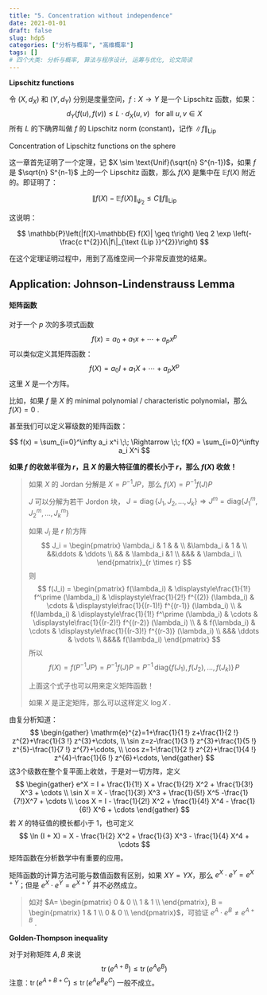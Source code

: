 ```yaml
---
title: "5. Concentration without independence"
date: 2021-01-01
draft: false
slug: hdp5
categories: ["分析与概率", "高维概率"]
tags: []
# 四个大类: 分析与概率, 算法与程序设计, 运筹与优化, 论文简读
---
```




**Lipschitz functions**

令 $(X, d_X)$ 和 $(Y, d_Y)$ 分别是度量空间，$f: X\to Y$ 是一个 Lipschitz 函数，如果：
$$
d_Y(f(u), f(v)) \leq L \cdot d_X(u, v) \;\; \text{ for all } u, v \in X
$$
所有 $L$ 的下确界叫做 $f$ 的 Lipschitz norm (constant)，记作 $\|f\|_{\text{Lip}}$







Concentration of Lipschitz functions on the sphere

这一章首先证明了一个定理，记 $X \sim \text{Unif}(\sqrt{n} S^{n-1})$，如果 $f$ 是 $\sqrt{n} S^{n-1}$ 上的一个 Lipschitz 函数，那么 $f(X)$ 是集中在 $\mathbb{E} f(X)$ 附近的。即证明了：

$$
\|f(X)-\mathbb{E} f(X)\|_{\psi_{2}} \leq C\|f\|_{\text {Lip }}
$$

这说明：

$$
\mathbb{P}\left(|f(X)-\mathbb{E} f(X)| \geq t\right) \leq 2 \exp \left(-\frac{c t^{2}}{\|f\|_{\text {Lip }}^{2}}\right)
$$

在这个定理证明过程中，用到了高维空间一个非常反直觉的结果。





## Application: Johnson-Lindenstrauss Lemma





#### 矩阵函数

对于一个 $p$ 次的多项式函数
$$
f(x)=a_{0}+a_{1} x+\cdots+a_{p} x^{p}
$$
可以类似定义其矩阵函数：
$$
f(X)=a_{0} I+a_{1} X+\cdots+a_{p} X^{p}
$$
这里 $X$ 是一个方阵。

比如，如果 $f$ 是 $X$ 的 minimal polynomial / characteristic polynomial，那么 $f(X) = 0$ .



甚至我们可以定义幂级数的矩阵函数：

$$
f(x) = \sum_{i=0}^\infty a_i x^i \;\; \Rightarrow \;\; f(X) = \sum_{i=0}^\infty a_i X^i
$$

**如果 $f$ 的收敛半径为 $r$，且 $X$ 的最大特征值的模长小于 $r$，那么 $f(X)$ 收敛！**



> 如果 $X$ 的 Jordan 分解是 $X=P^{-1}JP$，那么 $f(X) = P^{-1} f(J)P$
>
> $J$ 可以分解为若干 Jordon 块， $J = \operatorname{diag} \{J_1, J_2, \dots, J_k\}  \Longrightarrow J^m = \text{diag}\{J_1^m, J_2^m, \dots, J_k^m\}$
>
> 如果 $J_i$ 是 $r$ 阶方阵
> $$
> J_i = \begin{pmatrix}
> \lambda_i & 1 & & \\
> &\lambda_i & 1 & \\
> &&\ddots & \ddots \\
> && &  \lambda_i &1 \\
> &&& & \lambda_i \\
> \end{pmatrix}_{r \times r}
> $$
> 则
> $$
> f(J_i) = \begin{pmatrix}
> f(\lambda_i) & \displaystyle\frac{1}{1!} f^\prime (\lambda_i) & \displaystyle\frac{1}{2!} f^{(2)} (\lambda_i)  & \cdots & \displaystyle\frac{1}{(r-1)!} f^{(r-1)} (\lambda_i) \\
> & f(\lambda_i) & \displaystyle\frac{1}{1!} f^\prime (\lambda_i) & \cdots  & \displaystyle\frac{1}{(r-2)!} f^{(r-2)} (\lambda_i) \\
> & & f(\lambda_i) & \cdots & \displaystyle\frac{1}{(r-3)!} f^{(r-3)} (\lambda_i) \\
> &&& \ddots & \vdots \\
> &&&& f(\lambda_i)
> \end{pmatrix}
> $$
> 所以
> $$
> f(X) = f(P^{-1} J P) = P^{-1}f(J) P = P^{-1} \,\text{diag}\{f(J_1) , f(J_2), \dots, f(J_k)\} \, P
> $$
>
> 上面这个式子也可以用来定义矩阵函数！
>
> 如果 $X$ 是正定矩阵，那么可以这样定义 $\log X$ .




由复分析知道：
$$
\begin{gather}
\mathrm{e}^{z}=1+\frac{1}{1 !} z+\frac{1}{2 !} z^{2}+\frac{1}{3 !} z^{3}+\cdots, \\
\sin z=z-\frac{1}{3 !} z^{3}+\frac{1}{5 !} z^{5}-\frac{1}{7 !} z^{7}+\cdots, \\
\cos z=1-\frac{1}{2 !} z^{2}+\frac{1}{4 !} z^{4}-\frac{1}{6 !} z^{6}+\cdots,
\end{gather}
$$
这3个级数在整个复平面上收敛，于是对一切方阵，定义
$$
\begin{gather}
e^X = I + \frac{1}{1!} X + \frac{1}{2!} X^2 + \frac{1}{3!} X^3 + \cdots \\ 
\sin X = X - \frac{1}{3!} X^3 + \frac{1}{5!} X^5 -\frac{1}{7!}X^7 + \cdots \\
\cos X = I - \frac{1}{2!} X^2 + \frac{1}{4!} X^4 - \frac{1}{6!} X^6 + \cdots
\end{gather}
$$
若 $X$ 的特征值的模长都小于 1，也可定义
$$
\ln (I + X) = X - \frac{1}{2} X^2 + \frac{1}{3} X^3 - \frac{1}{4} X^4 + \cdots
$$
矩阵函数在分析数学中有重要的应用。

矩阵函数的计算方法可能与数值函数有区别，如果 $XY=YX$，那么 $e^X \cdot e^Y = e^{X+Y}$；但是 $e^X \cdot e^Y = e^{X+Y}$ 并不必然成立。



> 如对 $A= \begin{pmatrix} 0 & 0 \\ 1 & 1 \\ \end{pmatrix}, B = \begin{pmatrix} 1 & 1 \\ 0 & 0 \\ \end{pmatrix}$，可验证 $e^A \cdot e^B \neq e^{A + B}$ .





**Golden-Thompson inequality**

对于对称矩阵 $A, B$ 来说
$$
\operatorname{tr}  (e^{A+B} ) \leq \operatorname{tr} (e^Ae^B )
$$
注意：$\operatorname{tr}\left(e^{A+B+C}\right) \leq \operatorname{tr}\left(e^{A} e^{B} e^{C}\right)$ 一般不成立。



